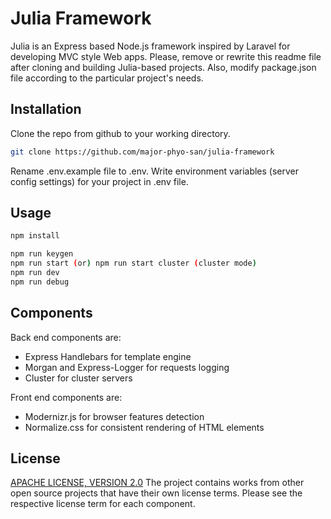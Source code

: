 # Julia Framework

Julia is an Express based Node.js framework inspired by Laravel for developing MVC style Web apps.
Please, remove or rewrite this readme file after cloning and building Julia-based projects. Also, modify package.json file according to the particular project's needs.

## Installation

Clone the repo from github to your working directory.

```bash
git clone https://github.com/major-phyo-san/julia-framework
```

Rename .env.example file to .env.
Write environment variables (server config settings) for your project in .env file.

## Usage

```bash
npm install

npm run keygen
npm run start (or) npm run start cluster (cluster mode)
npm run dev
npm run debug
```

## Components

Back end components are:
- Express Handlebars for template engine
- Morgan and Express-Logger for requests logging
- Cluster for cluster servers

Front end components are:
- Modernizr.js for browser features detection
- Normalize.css for consistent rendering of HTML elements

## License

[APACHE LICENSE, VERSION 2.0](https://www.apache.org/licenses/LICENSE-2.0#apache-license-version-20)
The project contains works from other open source projects that have their own license terms. Please see the respective license term for each component.
